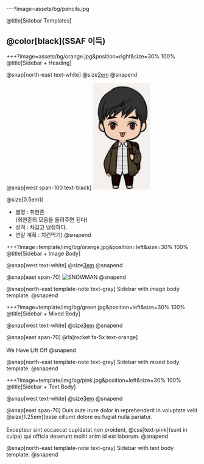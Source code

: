 ---?image=assets/bg/pencils.jpg
      
@title[Sidebar Templates]

## @color[black](SSAF 이득)
      
+++?image=assets/bg/orange.jpg&position=right&size=30% 100%
@title[Sidebar + Heading]

@snap[north-east text-white]
@size[2em](최현준)
@snapend


@snap[west span-100 text-black]
<img src="assets/images/heunjun.png" width="150" height="280"> <br>

 @size[0.5em](
 - 별명 : 취한존<br>(최현준의 모음을 돌려주면 된다)<br>
 - 성격 : 차갑고 냉정하다.<br>
 - 연말 계획 : 치킨먹기)
@snapend



+++?image=template/img/bg/orange.jpg&position=left&size=30% 100%
@title[Sidebar + Image Body]

@snap[west text-white]
@size[3em](2.)
@snapend

@snap[east span-70]
![SNOWMAN](template/img/snowman.gif)
@snapend

@snap[north-east template-note text-gray]
Sidebar with image body template.
@snapend


+++?image=template/img/bg/green.jpg&position=left&size=30% 100%
@title[Sidebar + Mixed Body]

@snap[west text-white]
@size[3em](3.)
@snapend

@snap[east span-70]
@fa[rocket fa-5x text-orange]
<br><br>
We Have Lift Off
@snapend

@snap[north-east template-note text-gray]
Sidebar with mixed body template.
@snapend


+++?image=template/img/bg/pink.jpg&position=left&size=30% 100%
@title[Sidebar + Text Body]

@snap[west text-white]
@size[3em](4.)
@snapend

@snap[east span-70]
Duis aute irure dolor in reprehenderit in voluptate velit @size[1.25em](esse cillum) dolore eu fugiat nulla pariatur.
<br><br>
Excepteur sint occaecat cupidatat non proident, @css[text-pink](sunt in culpa) qui officia deserunt mollit anim id est laborum.
@snapend

@snap[north-east template-note text-gray]
Sidebar with text body template.
@snapend
